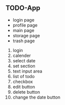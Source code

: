 ## TODO-App

- login page
- profile page
- main page
- storage page
- trash page

1. login
2. calender
3. select date
4. set section
5. text input area
6. list of todo
7. checkbox
8. edit button
9. delete button
10. change the date button
